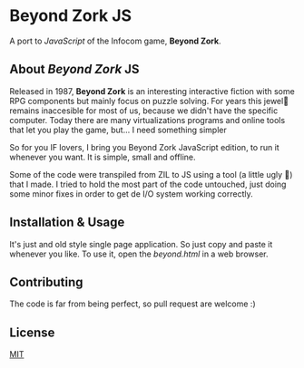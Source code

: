 # Beyond Zork JS
A port to *JavaScript* of the Infocom game, **Beyond Zork**.

## About *Beyond Zork* JS
Released in 1987, **Beyond Zork** is an interesting interactive fiction with some RPG components but mainly focus on puzzle solving.
For years this jewel💎 remains inaccesible for most of us, because we didn't have the specific computer.
Today there are many virtualizations programs and online tools that let you play the game, but... I need something simpler

So for you IF lovers, I bring you Beyond Zork JavaScript edition, to run it whenever you want. It is simple, small and offline.

Some of the code were transpiled from ZIL to JS using a tool (a little ugly 😬) that I made.
I tried to hold the most part of the code untouched, just doing some minor fixes in order to get de I/O system working correctly.

## Installation & Usage
It's just and old style single page application.
So just copy and paste it whenever you like.
To use it, open the *beyond.html* in a web browser.

## Contributing
The code is far from being perfect, so pull request are welcome :)

## License
[MIT](https://choosealicense.com/licenses/mit/)
